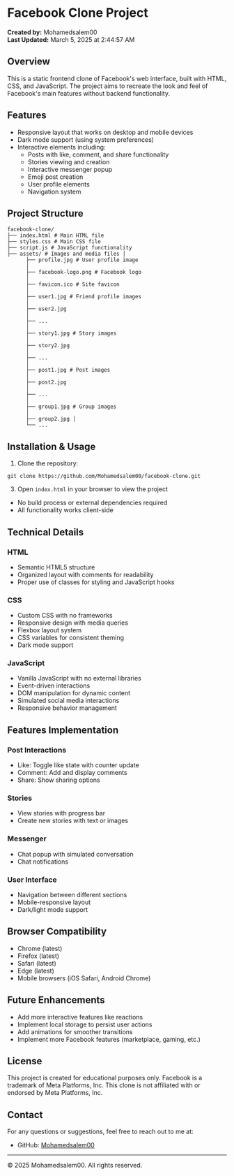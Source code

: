 # Facebook Clone Project

**Created by:** Mohamedsalem00  
**Last Updated:** March 5, 2025 at 2:44:57 AM

## Overview

This is a static frontend clone of Facebook's web interface, built with HTML, CSS, and JavaScript. The project aims to recreate the look and feel of Facebook's main features without backend functionality.

## Features

- Responsive layout that works on desktop and mobile devices
- Dark mode support (using system preferences)
- Interactive elements including:
  - Posts with like, comment, and share functionality
  - Stories viewing and creation
  - Interactive messenger popup
  - Emoji post creation
  - User profile elements
  - Navigation system

## Project Structure
```
facebook-clone/ 
├── index.html # Main HTML file 
├── styles.css # Main CSS file 
├── script.js # JavaScript functionality 
├── assets/ # Images and media files │
      ├── profile.jpg # User profile image 
      │
      ├── facebook-logo.png # Facebook logo 
      │
      ├── favicon.ico # Site favicon 
      │
      ├── user1.jpg # Friend profile images 
      │
      ├── user2.jpg 
      │
      ├── ... 
      │ 
      ├── story1.jpg # Story images 
      │
      ├── story2.jpg 
      │
      ├── ... 
      │
      ├── post1.jpg # Post images 
      │
      ├── post2.jpg 
      │ 
      ├── ... 
      │
      ├── group1.jpg # Group images 
      │
      ├── group2.jpg │ 
      └── ...
```

## Installation & Usage

1. Clone the repository:
```
git clone https://github.com/Mohamedsalem00/facebook-clone.git
```
3. Open `index.html` in your browser to view the project
- No build process or external dependencies required
- All functionality works client-side

## Technical Details

### HTML
- Semantic HTML5 structure
- Organized layout with comments for readability
- Proper use of classes for styling and JavaScript hooks

### CSS
- Custom CSS with no frameworks
- Responsive design with media queries
- Flexbox layout system
- CSS variables for consistent theming
- Dark mode support

### JavaScript
- Vanilla JavaScript with no external libraries
- Event-driven interactions
- DOM manipulation for dynamic content
- Simulated social media interactions
- Responsive behavior management

## Features Implementation

### Post Interactions
- Like: Toggle like state with counter update
- Comment: Add and display comments
- Share: Show sharing options

### Stories
- View stories with progress bar
- Create new stories with text or images

### Messenger
- Chat popup with simulated conversation
- Chat notifications

### User Interface
- Navigation between different sections
- Mobile-responsive layout
- Dark/light mode support

## Browser Compatibility

- Chrome (latest)
- Firefox (latest)
- Safari (latest)
- Edge (latest)
- Mobile browsers (iOS Safari, Android Chrome)

## Future Enhancements

- Add more interactive features like reactions
- Implement local storage to persist user actions
- Add animations for smoother transitions
- Implement more Facebook features (marketplace, gaming, etc.)

## License

This project is created for educational purposes only. Facebook is a trademark of Meta Platforms, Inc. This clone is not affiliated with or endorsed by Meta Platforms, Inc.

## Contact

For any questions or suggestions, feel free to reach out to me at:
- GitHub: [Mohamedsalem00](https://github.com/Mohamedsalem00)

---

© 2025 Mohamedsalem00. All rights reserved.
